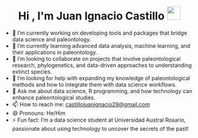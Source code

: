 <h1 align="center"><b>Hi , I'm Juan Ignacio Castillo </b><img src="https://media.giphy.com/media/hvRJCLFzcasrR4ia7z/giphy.gif" width="35"></h1>



- 🔭 I’m currently working on developing tools and packages that bridge data science and paleontology.
- 🌱 I’m currently learning advanced data analysis, machine learning, and their applications in paleontology.
- 👯 I’m looking to collaborate on projects that involve paleontological research, phylogenetics, and data-driven approaches to understanding extinct species.
- 🤔 I’m looking for help with expanding my knowledge of paleontological methods and how to integrate them with data science workflows.
- 💬 Ask me about data science, R programming, and how technology can enhance paleontological studies.
- 📫 How to reach me: castillojuanignacio29@gmail.com
- 😄 Pronouns: He/Him
- ⚡ Fun fact: I’m a data science student at Universidad Austral Rosario, passionate about using technology to uncover the secrets of the past!

